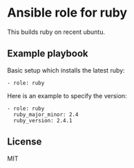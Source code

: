 # Ansible role for ruby

This builds ruby on recent ubuntu.

## Example playbook

Basic setup which installs the latest ruby:

    - role: ruby

Here is an example to specify the version:

    - role: ruby
      ruby_major_minor: 2.4
      ruby_version: 2.4.1

## License

MIT

